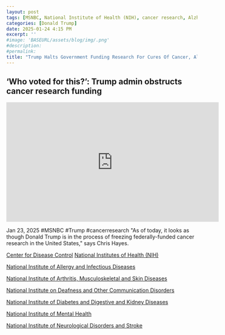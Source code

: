 ```yaml
---
layout: post
tags: [MSNBC, National Institute of Health (NIH), cancer research, Alzheimer]
categories: [Donald Trump]
date: 2025-01-24 4:15 PM
excerpt: ''
#image: 'BASEURL/assets/blog/img/.png'
#description:
#permalink:
title: "Trump Halts Government Funding Research For Cures Of Cancer, Alzheimer's, And Other Diseases"
---
```



## ‘Who voted for this?’: Trump admin obstructs cancer research funding

<iframe width="560" height="315" src="https://www.youtube.com/embed/it3N0j9fw8k?si=7110IYZYJ2Nud2zX" title="YouTube video player" frameborder="0" allow="accelerometer; autoplay; clipboard-write; encrypted-media; gyroscope; picture-in-picture; web-share" referrerpolicy="strict-origin-when-cross-origin" allowfullscreen></iframe>

Jan 23, 2025  #MSNBC #Trump #cancerresearch
"As of today, it looks as though Donald Trump is in the process of freezing federally-funded cancer research in the United States," says Chris Hayes.

[Center for Disease Control](https://www.cdc.gov/)
[National Institutes of Health (NIH)](https://www.nih.gov/)

[National Institute of Allergy and Infectious Diseases](http://www.niaid.nih.gov/)

[National Institute of Arthritis, Musculoskeletal and Skin Diseases](https://www.niams.nih.gov/)

[National Institute on Deafness and Other Communication Disorders](https://www.nidcd.nih.gov/)

[National Institute of Diabetes and Digestive and Kidney Diseases](https://www.niddk.nih.gov/)

[National Institute of Mental Health](https://www.nimh.nih.gov/)

[National Institute of Neurological Disorders and Stroke](https://www.ninds.nih.gov/)
